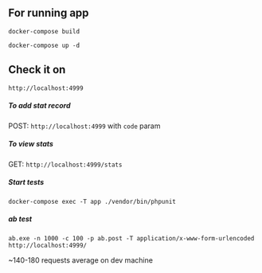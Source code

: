 ## For running app

`docker-compose build`

`docker-compose up -d`


## Check it on
`http://localhost:4999`


##### To add stat record
POST: `http://localhost:4999` with `code` param

##### To view stats
GET: `http://localhost:4999/stats`

##### Start tests
`docker-compose exec -T app ./vendor/bin/phpunit`

##### ab test
`ab.exe -n 1000 -c 100 -p ab.post -T application/x-www-form-urlencoded http://localhost:4999/`

~140-180 requests average on dev machine
